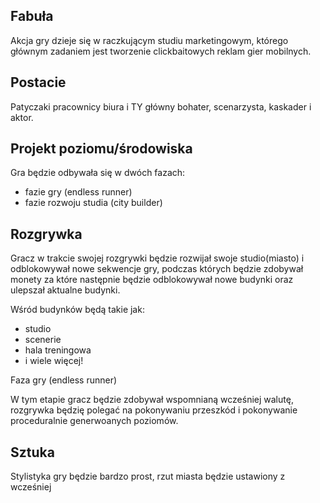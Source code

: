 ## Fabuła

Akcja gry dzieje się w raczkującym studiu marketingowym, którego głównym zadaniem jest tworzenie clickbaitowych reklam gier mobilnych.

## Postacie

Patyczaki pracownicy biura i TY główny bohater, scenarzysta, kaskader i aktor.

## Projekt poziomu/środowiska 

Gra będzie odbywała się w dwóch fazach:
- fazie gry (endless runner)
- fazie rozwoju studia (city builder)

## Rozgrywka 

Gracz w trakcie swojej rozgrywki będzie rozwijał swoje studio(miasto) i odblokowywał nowe sekwencje gry, podczas których będzie zdobywał monety za które następnie będzie odblokowywał nowe budynki oraz ulepszał aktualne budynki.

Wśród budynków będą takie jak:
- studio
- scenerie
- hala treningowa
- i wiele więcej!

Faza gry (endless runner)

W tym etapie gracz będzie zdobywał wspomnianą wcześniej walutę, rozgrywka będzię polegać na pokonywaniu przeszkód i pokonywanie proceduralnie generwoanych poziomów.

## Sztuka 

Stylistyka gry będzie bardzo prost, rzut miasta będzie ustawiony z wcześniej